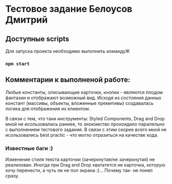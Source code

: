 # Тестовое задание Белоусов Дмитрий

## Доступные scripts

Для запуска проекта необходимо выполнить командуЖ

### `npm start`

## Комментарии к выполненой работе:

Любые константы, описывающие карточки, кнопки  - являются плодом фантазии и отображают
возможный вид. Исходя из состояния данных констант (массивы, объекты, вложенные премитивы) создавалась 
логика для отображения их клиентом.

В связи с тем, что таки инструменты: Styled Components, Drag and Drop мной не исользовались
раннее, то знокомство прохоидило паралельно с выполнением тестового задания. В связи с этим 
скорее всего мной не исользовались best practic - что могло отразиться на качестве кода.


### Известные баги :)
Изменение стиля текста карточки (зачеркнутая/не зачеркнутая) не реализован.
Иногда при Drag and Drop хвататется не карточка, которую хочу перенести, а чуть ли 
не пол экрана :)... Почему так- не понял сразу.
